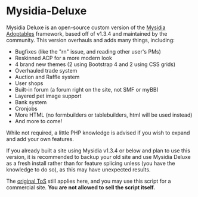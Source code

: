 # Mysidia-Deluxe
Mysidia Deluxe is an open-source custom version of the [Mysidia Adoptables](http://mysidiaadoptables.com/) framework, based off of v1.3.4 and maintained by the community. This version overhauls and adds many things, including:
- Bugfixes (like the "rn" issue, and reading other user's PMs)
- Reskinned ACP for a more modern look
- 4 brand new themes (2 using Bootstrap 4 and 2 using CSS grids)
- Overhauled trade system
- Auction and Raffle system
- User shops
- Built-in forum (a forum right on the site, not SMF or myBB)
- Layered pet image support
- Bank system
- Cronjobs
- More HTML (no formbuilders or tablebuilders, html will be used instead)
- And more to come!

While not required, a little PHP knowledge is advised if you wish to expand and add your own features.

If you already built a site using Mysidia v1.3.4 or below and plan to use this version, it is recommended to backup your old site and use Mysidia Deluxe as a fresh install rather than for feature splicing unless (you have the knowledge to do so), as this may have unexpected results.

The [original ToS](http://www.mysidiaadoptables.com/tos.php) still applies here, and you may use this script for a commercial site. **You are not allowed to sell the script itself.**
